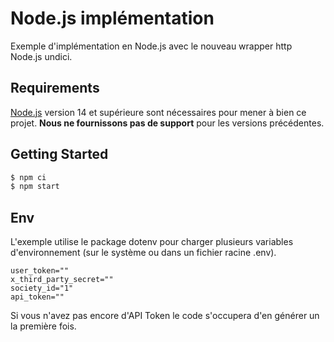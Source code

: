 # Node.js implémentation
Exemple d'implémentation en Node.js avec le nouveau wrapper http Node.js undici.

## Requirements
[Node.js](https://nodejs.org/en/) version 14 et supérieure sont nécessaires pour mener à bien ce projet. **Nous ne fournissons pas de support** pour les versions précédentes.

## Getting Started

```bash
$ npm ci
$ npm start
```

## Env
L'exemple utilise le package dotenv pour charger plusieurs variables d'environnement (sur le système ou dans un fichier racine .env).

```
user_token=""
x_third_party_secret=""
society_id="1"
api_token=""
```

Si vous n'avez pas encore d'API Token le code s'occupera d'en générer un la première fois.
